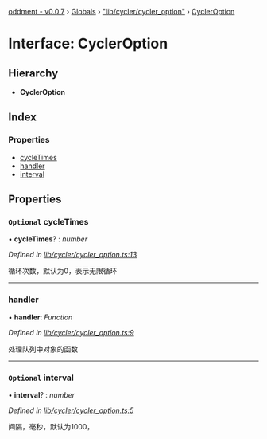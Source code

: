 [oddment - v0.0.7](../README.md) › [Globals](../globals.md) › ["lib/cycler/cycler_option"](../modules/_lib_cycler_cycler_option_.md) › [CyclerOption](_lib_cycler_cycler_option_.cycleroption.md)

# Interface: CyclerOption

## Hierarchy

* **CyclerOption**

## Index

### Properties

* [cycleTimes](_lib_cycler_cycler_option_.cycleroption.md#optional-cycletimes)
* [handler](_lib_cycler_cycler_option_.cycleroption.md#handler)
* [interval](_lib_cycler_cycler_option_.cycleroption.md#optional-interval)

## Properties

### `Optional` cycleTimes

• **cycleTimes**? : *number*

*Defined in [lib/cycler/cycler_option.ts:13](https://github.com/youkaisteve/oddment/blob/c837f1d/lib/cycler/cycler_option.ts#L13)*

循环次数，默认为0，表示无限循环

___

###  handler

• **handler**: *Function*

*Defined in [lib/cycler/cycler_option.ts:9](https://github.com/youkaisteve/oddment/blob/c837f1d/lib/cycler/cycler_option.ts#L9)*

处理队列中对象的函数

___

### `Optional` interval

• **interval**? : *number*

*Defined in [lib/cycler/cycler_option.ts:5](https://github.com/youkaisteve/oddment/blob/c837f1d/lib/cycler/cycler_option.ts#L5)*

间隔，毫秒，默认为1000，
